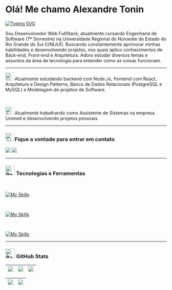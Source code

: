 # Olá! Me chamo Alexandre Tonin

[![Typing SVG](https://readme-typing-svg.demolab.com?font=JetBrains+Mono&duration=4000&pause=1000&color=F7F7F7&vCenter=true&random=false&width=600&lines=%F0%9F%92%BB+Estudante+de+Engenharia+de+Software;%F0%9F%8C%90+Desenvolvedor+Web+Fullstack)](https://git.io/typing-svg)

Sou Desenvolvedor Web FullStack, atualmente cursando Engenharia de Software (7º Semestre) na Universidade Regional do Noroeste do Estado do Rio Grande do Sul (UNIJUÍ). Buscando constantemente aprimorar minhas habilidades e desenvolvendo projetos, nos quais aplico conhecimentos de Back-end, Front-end e Arquitetura. Adoro estudar diversos temas e assuntos da área de tecnologia para entender como as coisas funcionam.

<hr>

<p><img src="https://raw.githubusercontent.com/Tarikul-Islam-Anik/Animated-Fluent-Emojis/master/Emojis/Objects/Memo.png" alt="Memo" width="25" height="25" /> Atualmente estudando backend com Node.Js, frontend com React, Arquitetura e Design Patterns, Banco de Dados Relacionais (PostgreSQL e MySQL) e Modelagem de projetos de Software.</p>
<br>
<p><img src="https://raw.githubusercontent.com/Tarikul-Islam-Anik/Animated-Fluent-Emojis/master/Emojis/Objects/Briefcase.png" alt="Briefcase" width="25" height="25" /> Atualmente trabalhando como Assistente de Sistemas na empresa Unimed e desenvolvendo projetos pessoais</p>

<hr>

### <img src="https://raw.githubusercontent.com/Tarikul-Islam-Anik/Animated-Fluent-Emojis/master/Emojis/Smilies/Alien%20Monster.png" alt="Alien Monster" width="25" height="25" /> Fique a vontade para entrar em contato
<div> 
  <a href="https://www.linkedin.com/in/alexandre-tonin-4b8b2b234/" target="_blank"><img src="https://img.shields.io/badge/-LinkedIn-%230077B5?style=for-the-badge&logo=linkedin&logoColor=white" target="_blank"></a> 
  <a href = "mailto:xandetonin@gmail.com"><img src="https://img.shields.io/badge/-Gmail-%23333?style=for-the-badge&logo=gmail&logoColor=white" target="_blank"></a>    
</div>

<hr>

### <img src="https://raw.githubusercontent.com/Tarikul-Islam-Anik/Animated-Fluent-Emojis/master/Emojis/Travel%20and%20places/Rocket.png" alt="Rocket" width="30" height="30" /> Tecnologias e Ferramentas
<br>
  
[![My Skills](https://skillicons.dev/icons?i=html,css,js,typescript,py,php&theme=dark)](https://skillicons.dev)
  
<br>

[![My Skills](https://skillicons.dev/icons?i=sass,bootstrap,tailwind,react,nextjs,nodejs,npm,vite,jest,vitest,figma&theme=dark)](https://skillicons.dev)

<br>

[![My Skills](https://skillicons.dev/icons?i=mysql,postgres,linux,docker,aws,git,postman,kafka&theme=dark)](https://skillicons.dev)

<hr>

### <img src="https://raw.githubusercontent.com/Tarikul-Islam-Anik/Animated-Fluent-Emojis/master/Emojis/Objects/Bar%20Chart.png" alt="Bar Chart" width="30" height="30" /> GitHub Stats

  | ![](http://github-profile-summary-cards.vercel.app/api/cards/stats?username=AlexandreTonin&theme=nord_dark) | ![](http://github-profile-summary-cards.vercel.app/api/cards/repos-per-language?username=AlexandreTonin&hide=Html&theme=nord_dark) | ![](http://github-profile-summary-cards.vercel.app/api/cards/most-commit-language?username=AlexandreTonin&theme=nord_dark) |
| :-: | :-: | :-: |

| ![](http://github-profile-summary-cards.vercel.app/api/cards/profile-details?username=AlexandreTonin&theme=nord_dark) | ![](https://github-readme-streak-stats.herokuapp.com/?user=AlexandreTonin&hide_border=true&date_format=M%20j%5B%2C%20Y%5D&background=2D3742&stroke=2D3742&ring=6bbbca&fire=6bbbca&currStreakNum=fff&sideNums=6bbbca&currStreakLabel=6bbbca&sideLabels=fff&dates=fff) |
| :-: | :-: |
